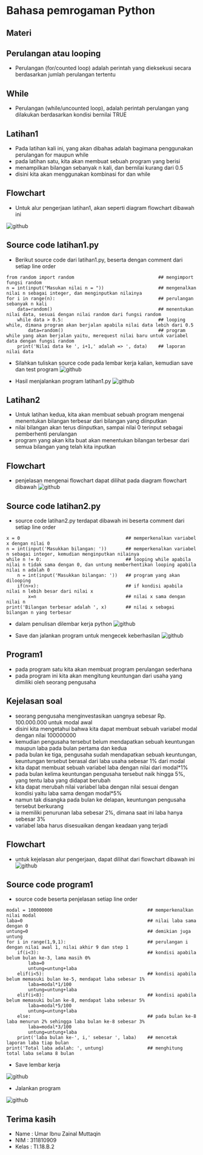 # **Bahasa pemrogaman Python**

## **Materi**
## Perulangan atau looping
* Perulangan (for/counted loop) adalah perintah yang dieksekusi secara berdasarkan jumlah perulangan tertentu

## While
* Perulangan (while/uncounted loop), adalah perintah perulangan yang dilakukan berdasarkan kondisi bernilai TRUE

## Latihan1
* Pada latihan kali ini, yang akan dibahas adalah bagimana penggunakan perulangan for maupun while
* pada latihan satu, kita akan membuat sebuah program yang berisi
* menampilkan bilangan sebanyak n kali, dan bernilai kurang dari 0.5
* disini kita akan menggunakan kombinasi for dan while

## Flowchart
* Untuk alur pengerjaan latihan1, akan seperti diagram flowchart dibawah ini

![github](https://github.com/Marinska/labpy03/blob/master/7.PNG)

## Source code latihan1.py
* Berikut source code dari latihan1.py, beserta dengan comment dari setiap line order
```
from random import random                               ## mengimport fungsi random
n = int(input("Masukan nilai n = "))                    ## mengenalkan nilai n sebagai integer, dan menginputkan nilainya
for i in range(n):                                      ## perulangan sebanyak n kali
    data=random()                                       ## menentukan nilai data, sesuai dengan nilai random dari fungsi random
    while data > 0.5:                                   ## looping while, dimana program akan berjalan apabila nilai data lebih dari 0.5
        data=random()                                   ## program while yang akan berjalan yaitu, merequest nilai baru untuk variabel data dengan fungsi random
    print('Nilai data ke ', i+1,' adalah => ', data)    ## laporan nilai data
```

* Silahkan tuliskan source code pada lembar kerja kalian, kemudian save dan test program
![github](https://github.com/Marinska/labpy03/blob/master/1.PNG)


* Hasil menjalankan program latihan1.py
![github](https://github.com/Marinska/labpy03/blob/master/2.PNG)


## Latihan2
* Untuk latihan kedua, kita akan membuat sebuah program mengenai menentukan bilangan terbesar dari bilangan yang diinputkan
* nilai bilangan akan terus diinputkan, sampai nilai 0 terinput sebagai pemberhenti perulangan
* program yang akan kita buat akan menentukan bilangan terbesar dari semua bilangan yang telah kita inputkan

## Flowchart
* penjelasan mengenai flowchart dapat dilihat pada diagram flowchart dibawah
![github](https://github.com/Marinska/labpy03/blob/master/8.PNG)

## Source code latihan2.py
* source code latihan2.py terdapat dibawah ini beserta comment dari setiap line order
```
x = 0                                       ## memperkenalkan variabel x dengan nilai 0
n = int(input('Masukkan bilangan: '))       ## memperkenalkan variabel n sebagai integer, kemudian menginputkan nilainya
while n != 0:                               ## looping while apabila nilai n tidak sama dengan 0, dan untung memberhentikan looping apabila nilai n adalah 0
    n = int(input('Masukkan bilangan: '))   ## program yang akan dilooping
    if(n>x):                                ## if kondisi apabila nilai n lebih besar dari nilai x
        x=n                                 ## nilai x sama dengan nilai n
print('Bilangan terbesar adalah ', x)       ## nilai x sebagai bilangan n yang terbesar
```

* dalam penulisan dilembar kerja python
![github](https://github.com/Marinska/labpy03/blob/master/3.PNG)

* Save dan jalankan program untuk mengecek keberhasilan
![github](https://github.com/Marinska/labpy03/blob/master/4.PNG)


## Program1
* pada program satu kita akan membuat program perulangan sederhana
* pada program ini kita akan mengitung keuntungan dari usaha yang dimiliki oleh seorang pengusaha

## Kejelasan soal
* seorang pengusaha menginvestasikan uangnya sebesar Rp. 100.000.000 untuk modal awal
* disini kita mengetahui bahwa kita dapat membuat sebuah variabel modal dengan nilai 100000000
* kemudian pengusaha tersebut belum mendapatkan sebuah keuntungan maupun laba pada bulan pertama dan kedua
* pada bulan ke tiga, pengusaha sudah mendapatkan sebuah keuntungan, keuntungan tersebut berasal dari laba usaha sebesar 1% dari modal
* kita dapat membuat sebuah variabel laba dengan nilai dari modal*1%
* pada bulan kelima keuntungan pengusaha tersebut naik hingga 5%, yang tentu laba yang didapat berubah
* kita dapat merubah nilai variabel laba dengan nilai sesuai dengan kondisi yaitu laba sama dengan modal*5%
* namun tak disangka pada bulan ke delapan, keuntungan pengusaha tersebut berkurang
* ia memiliki penurunan laba sebesar 2%, dimana saat ini laba hanya sebesar 3%
* variabel laba harus disesuaikan dengan keadaan yang terjadi

## Flowchart
* untuk kejelasan alur pengerjaan, dapat dilihat dari flowchart dibawah ini
![github](https://github.com/Marinska/labpy03/blob/master/9.PNG)


## Source code program1
* source code beserta penjelasan setiap line order
```
modal = 100000000                                   ## memperkenalkan nilai modal
laba=0                                              ## nilai laba sama dengan 0
untung=0                                            ## demikian juga untung
for i in range(1,9,1):                              ## perulangan i dengan nilai awal 1, nilai akhir 9 dan step 1
    if(i<3):                                        ## kondisi apabila belum bulan ke-3, lama masih 0%
        laba=0
        untung=untung+laba
    elif(i<5):                                      ## kondisi apabila belum memasuki bulan ke-5, mendapat laba sebesar 1%
        laba=modal*1/100
        untung=untung+laba
    elif(i<8):                                      ## kondisi apabila belum memasuki bulan ke-8, mendapat laba sebesar 5%
        laba=modal*5/100
        untung=untung+laba
    else:                                           ## pada bulan ke-8 laba menurun 2% sehingga laba bulan ke-8 sebesar 3%
        laba=modal*3/100
        untung=untung+laba
    print('laba bulan ke-', i,' sebesar ', laba)    ## mencetak laporan laba tiap bulan
print('Total laba adalah: ', untung)                ## menghitung total laba selama 8 bulan
```

* Save lembar kerja

![github](https://github.com/Marinska/labpy03/blob/master/5.PNG)

* Jalankan program

![github](https://github.com/Marinska/labpy03/blob/master/6.PNG)

## Terima kasih
* Name : Umar Ibnu Zainal Muttaqin
* NIM : 311810909
* Kelas : TI.18.B.2